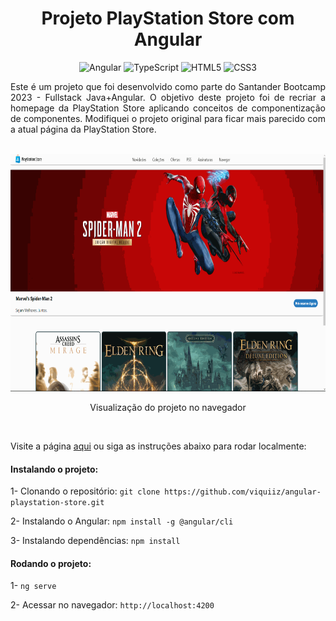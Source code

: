 <h1 align="center"> Projeto PlayStation Store com Angular </h1>

<div align="center">

![Angular](https://img.shields.io/badge/angular-%23DD0031.svg?style=for-the-badge&logo=angular&logoColor=white)
![TypeScript](https://img.shields.io/badge/typescript-%23007ACC.svg?style=for-the-badge&logo=typescript&logoColor=white)
![HTML5](https://img.shields.io/badge/html-%23E34F26.svg?style=for-the-badge&logo=html5&logoColor=white)
![CSS3](https://img.shields.io/badge/css-%231572B6.svg?style=for-the-badge&logo=css3&logoColor=white)


</div>


<p align="justify">Este é um projeto que foi desenvolvido como parte do Santander Bootcamp 2023 - Fullstack Java+Angular. O objetivo deste projeto foi de recriar a homepage da PlayStation Store aplicando conceitos de componentização de componentes. Modifiquei o projeto original para ficar mais parecido com a atual página da PlayStation Store.</p>

<br>

<div align="center">
    <img alt="Gif preview do projeto" height="380" src="./src/assets/gif-site-pronto.gif">
    <p>Visualização do projeto no navegador</p>
</div>

<br>

<p>Visite a página <a href="#">aqui</a> ou siga as instruções abaixo para rodar localmente:</p>

<h4>Instalando o projeto:</h4>

1- Clonando o repositório: `git clone https://github.com/viquiiz/angular-playstation-store.git`

2- Instalando o Angular: `npm install -g @angular/cli`

3- Instalando dependências: `npm install`

<h4>Rodando o projeto:</h4>

1- `ng serve`

2- Acessar no navegador: `http://localhost:4200`